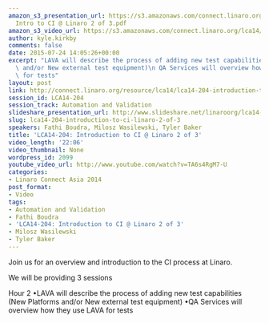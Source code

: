 ```yaml
---
amazon_s3_presentation_url: https://s3.amazonaws.com/connect.linaro.org/lca14/presentations/LCA14-204-
  Intro to CI @ Linaro 2 of 3.pdf
amazon_s3_video_url: https://s3.amazonaws.com/connect.linaro.org/lca14/videos/03-04-Tuesday/LCA14-204-+Introduction+to+CI+%2540+Linaro+2+of+3.mp4
author: kyle.kirkby
comments: false
date: 2015-07-24 14:05:26+00:00
excerpt: "LAVA will describe the process of adding new test capabilities (New Platforms\
  \ and/or New external test equipment)\n QA Services will overview how they use LAVA\
  \ for tests"
layout: post
link: http://connect.linaro.org/resource/lca14/lca14-204-introduction-to-ci-linaro-2-of-3/
session_id: LCA14-204
session_track: Automation and Validation
slideshare_presentation_url: http://www.slideshare.net/linaroorg/lca14-204-introtocilinaro2of3
slug: lca14-204-introduction-to-ci-linaro-2-of-3
speakers: Fathi Boudra, Milosz Wasilewski, Tyler Baker
title: 'LCA14-204: Introduction to CI @ Linaro 2 of 3'
video_length: '22:06'
video_thumbnail: None
wordpress_id: 2099
youtube_video_url: http://www.youtube.com/watch?v=TA6s4RgM7-U
categories:
- Linaro Connect Asia 2014
post_format:
- Video
tags:
- Automation and Validation
- Fathi Boudra
- 'LCA14-204: Introduction to CI @ Linaro 2 of 3'
- Milosz Wasilewski
- Tyler Baker
---
```


Join us for an overview and introduction to the CI process at Linaro.

We will be providing 3 sessions

Hour 2
•LAVA will describe the process of adding new test capabilities (New Platforms and/or New external test equipment)
•QA Services will overview how they use LAVA for tests
